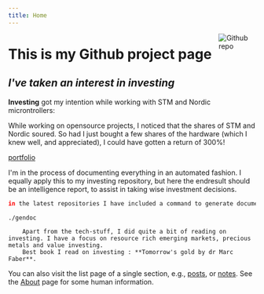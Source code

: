 ```yaml
---
title: Home
---
```


[<img src="https://simpleicons.org/icons/github.svg" style="max-width:15%;min-width:40px;float:right;" alt="Github repo" />](https://github.com/yihui/hugo-xmin)

# This is my Github project page 

## _I've taken an interest in investing_

**Investing** got my intention while working with STM and Nordic microntrollers:

While working on opensource projects, I noticed that the shares of STM and Nordic soured. So had I just bought a few shares of the hardware (which I knew well, and appreciated), I could have gotten a return of 300%!


 [portfolio](https://github.com/najnesnaj/deden-invest) 



I'm in the process of documenting everything in an automated fashion.
I equally apply this to my investing repository, but here the endresult should be an intelligence report, to assist in taking wise investment decisions.

```bash
in the latest repositories I have included a command to generate documentation/financial reporting

./gendoc
```

```
	Apart from the tech-stuff, I did quite a bit of reading on investing. I have a focus on resource rich emerging markets, precious metals and value investing.
	Best book I read on investing : **Tomorrow's gold by dr Marc Faber**.
```


You can also visit the list page of a single section, e.g., [posts](/post/), or [notes](/note/). 
See the [About](/about/) page for some human information.
